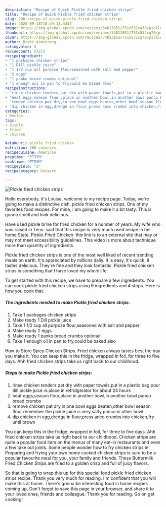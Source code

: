 ```yaml
---
description: "Recipe of Quick Pickle fried chicken strips"
title: "Recipe of Quick Pickle fried chicken strips"
slug: 288-recipe-of-quick-pickle-fried-chicken-strips
date: 2020-09-18T18:49:13.344Z
image: https://img-global.cpcdn.com/recipes/34813851/751x532cq70/pickle-fried-chicken-strips-recipe-main-photo.jpg
thumbnail: https://img-global.cpcdn.com/recipes/34813851/751x532cq70/pickle-fried-chicken-strips-recipe-main-photo.jpg
cover: https://img-global.cpcdn.com/recipes/34813851/751x532cq70/pickle-fried-chicken-strips-recipe-main-photo.jpg
author: Brett Armstrong
ratingvalue: 4
reviewcount: 27275
recipeingredient:
- "1 packages chicken strips"
- "1 Dill pickle juice"
- "1 1/2 cup all purpose flourseasoned with salt and pepper"
- "2 eggs"
- "1 panko bread crumbs optional"
- "1 enough oil in pan to frycould be baked also"
recipeinstructions:
- "rinse chicken tenders pat dry with paper towels,put in a plastic bag pour dill pickle juice in.place in refridgerator for about 24 hours"
- "beat eggs,season flour,place in another bowl,in another bowl panco bread crumbs"
- "remove chicken pat dry,in one bowl eggs beaten,other bowl season flour remember the pickle juice is very salty,panco in other bowl"
- "dip chicken in egg,dredge in flour,press anco crumbs into chicken,fry until brown"
categories:
- Recipe
tags:
- pickle
- fried
- chicken

katakunci: pickle fried chicken 
nutrition: 260 calories
recipecuisine: American
preptime: "PT37M"
cooktime: "PT55M"
recipeyield: "3"
recipecategory: Dessert

---
```



![Pickle fried chicken strips](https://img-global.cpcdn.com/recipes/34813851/751x532cq70/pickle-fried-chicken-strips-recipe-main-photo.jpg)

Hello everybody, it's Louise, welcome to my recipe page. Today, we're going to make a distinctive dish, pickle fried chicken strips. One of my favorites food recipes. For mine, I am going to make it a bit tasty. This is gonna smell and look delicious.

Have used pickle brine for fried chicken for a number of years. My wife who was raised in Tenn. said that this recipe is very much used recipe in her home State. Pickle-Fried Chicken. this link is to an external site that may or may not meet accessibility guidelines. This video is more about technique more than quantity of ingredients.

Pickle fried chicken strips is one of the most well liked of recent trending meals on earth. It's appreciated by millions daily. It is easy, it's quick, it tastes delicious. They're fine and they look fantastic. Pickle fried chicken strips is something that I have loved my whole life.


To get started with this recipe, we have to prepare a few ingredients. You can cook pickle fried chicken strips using 6 ingredients and 4 steps. Here is how you cook that.

<!--inarticleads1-->

##### The ingredients needed to make Pickle fried chicken strips:

1. Take 1 packages chicken strips
1. Make ready 1 Dill pickle juice
1. Take 1 1/2 cup all purpose flour,seasoned with salt and pepper
1. Make ready 2 eggs
1. Make ready 1 panko bread crumbs optional
1. Take 1 enough oil in pan to fry,could be baked also


How to Store Spicy Chicken Strips. Fried chicken always tastes best the day you make it. You can keep this in the fridge, wrapped in foil, for three to five days. Ahh fried chicken strips take us right back to our childhood. 

<!--inarticleads2-->

##### Steps to make Pickle fried chicken strips:

1. rinse chicken tenders pat dry with paper towels,put in a plastic bag pour dill pickle juice in.place in refridgerator for about 24 hours
1. beat eggs,season flour,place in another bowl,in another bowl panco bread crumbs
1. remove chicken pat dry,in one bowl eggs beaten,other bowl season flour remember the pickle juice is very salty,panco in other bowl
1. dip chicken in egg,dredge in flour,press anco crumbs into chicken,fry until brown


You can keep this in the fridge, wrapped in foil, for three to five days. Ahh fried chicken strips take us right back to our childhood. Chicken strips are quite a popular food item on the menus of many eat-in restaurants and even a few take out joints. Some people wonder how to fry chicken strips in Preparing and frying your own home cooked chicken strips is sure to be a popular favourite meal for you, your family and friends. These Buttermilk Fried Chicken Strips are fried to a golden crisp and full of juicy flavors. 

So that is going to wrap this up for this special food pickle fried chicken strips recipe. Thank you very much for reading. I'm confident that you will make this at home. There's gonna be interesting food in home recipes coming up. Don't forget to save this page in your browser, and share it to your loved ones, friends and colleague. Thank you for reading. Go on get cooking!
